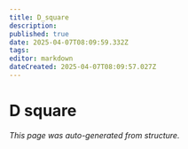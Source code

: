 ```yaml
---
title: D_square
description: 
published: true
date: 2025-04-07T08:09:59.332Z
tags: 
editor: markdown
dateCreated: 2025-04-07T08:09:57.027Z
---
```


# D square

*This page was auto-generated from structure.*